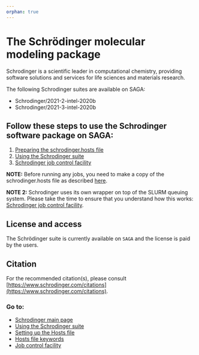 ```yaml
---
orphan: true
---
```


# The Schrödinger molecular modeling package
Schrodinger is a scientific leader in computational chemistry, providing software solutions and services for life 
sciences and materials research. 

The following Schrodinger suites are available on SAGA:
* Schrodinger/2021-2-intel-2020b
* Schrodinger/2021-3-intel-2020b 

## Follow these steps to use the Schrodinger software package on SAGA:

1. [Preparing the schrodinger.hosts file](schrodinger_hosts.md)
2. [Using the Schrodinger suite](schrodinger_usage.md)
3. [Schrodinger job control facility](job_control.md)


**NOTE:** Before running any jobs, you need to make a copy of the schrodinger.hosts file as described [here](schrodinger_hosts.md).

**NOTE 2:** Schrodinger uses its own wrapper on top of the SLURM queuing system. Please take the time to ensure that
you understand how this works: [Schrodinger job control facility](job_control.md).
## License and access
The Schrödinger suite is currently available on `SAGA` and the license is paid by the users. 

## Citation

For the recommended citation(s), please consult [https://www.schrodinger.com/citations](https://www.schrodinger.com/citations).

### Go to:
* [Schrodinger main page](schrodinger.md)
* [Using the Schrodinger suite](schrodinger_usage.md)
* [Setting up the Hosts file](schrodinger_hosts.md)
* [Hosts file keywords](host_file_settings.md)
* [Job control facility](job_control.md)